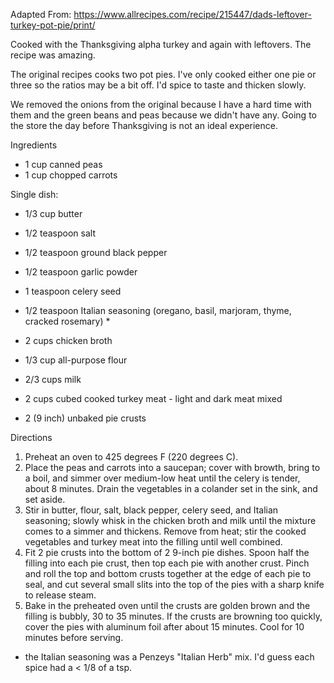 Adapted From:
https://www.allrecipes.com/recipe/215447/dads-leftover-turkey-pot-pie/print/

Cooked with the Thanksgiving alpha turkey and again with leftovers.  The recipe was amazing.

The original recipes cooks two pot pies. I've only cooked either one pie or three so the ratios may be a bit off.  I'd spice to taste and thicken slowly.

We removed the onions from the original because I have a hard time with them and the green beans and peas because we didn't have any. Going to the store the day before Thanksgiving is not an ideal experience.

Ingredients
- 1 cup canned peas
- 1 cup chopped carrots

Single dish:
- 1/3 cup butter
- 1/2 teaspoon salt
- 1/2 teaspoon ground black pepper
- 1/2 teaspoon garlic powder 
- 1 teaspoon celery seed
- 1/2 teaspoon Italian seasoning (oregano, basil, marjoram, thyme, cracked rosemary) *
- 2 cups chicken broth

- 1/3 cup all-purpose flour
- 2/3 cups milk
- 2 cups cubed cooked turkey meat - light and dark meat mixed
- 2 (9 inch) unbaked pie crusts

Directions
 1. Preheat an oven to 425 degrees F (220 degrees C).
 2. Place the peas and carrots into a saucepan; cover with browth, bring to a boil, and simmer over medium-low heat until the celery is tender, about 8 minutes. Drain the vegetables in a colander set in the sink, and set aside.
 3. Stir in butter, flour, salt, black pepper, celery seed, and Italian seasoning; slowly whisk in the chicken broth and milk until the mixture comes to a simmer and thickens. Remove from heat; stir the cooked vegetables and turkey meat into the filling until well combined.
 4. Fit 2 pie crusts into the bottom of 2 9-inch pie dishes. Spoon half the filling into each pie crust, then top each pie with another crust. Pinch and roll the top and bottom crusts together at the edge of each pie to seal, and cut several small slits into the top of the pies with a sharp knife to release steam.
 5. Bake in the preheated oven until the crusts are golden brown and the filling is bubbly, 30 to 35 minutes. If the crusts are browning too quickly, cover the pies with aluminum foil after about 15 minutes. Cool for 10 minutes before serving.
 
* the Italian seasoning was a Penzeys "Italian Herb" mix.  I'd guess each spice had a < 1/8 of a tsp.
